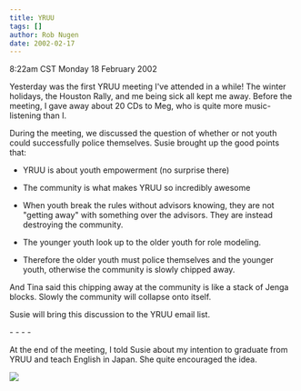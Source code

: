 ```yaml
---
title: YRUU
tags: []
author: Rob Nugen
date: 2002-02-17
---
```


<title></title>
<p class=date>8:22am CST Monday 18 February 2002</p>

<p>Yesterday was the first YRUU meeting I've attended in a while!  The
winter holidays, the Houston Rally, and me being sick all kept me
away.  Before the meeting, I gave away about 20 CDs to Meg, who is
quite more music-listening than I.</p>

<p>During the meeting, we discussed the question of whether or not
youth could successfully police themselves.  Susie brought up the good
points that:</p>

<ul><li><p>YRUU is about youth empowerment (no surprise there)</p></li>

<li><p>The community is what makes YRUU so incredibly awesome</p></li>

<li><p>When youth break the rules without advisors knowing, they are
not "getting away" with something over the advisors.  They are instead
destroying the community.</p></li>

<li><p>The younger youth look up to the older youth for role
modeling.</p></li>

<li><p>Therefore the older youth must police themselves and the
younger youth, otherwise the community is slowly chipped away.</p></li>
</ul>

<p>And Tina said this chipping away at the community is like a stack
of Jenga blocks.  Slowly the community will collapse onto itself.</p>

<p>Susie will bring this discussion to the YRUU email list.</p>

<p>- - - -</p>

<p>At the end of the meeting, I told Susie about my intention to
graduate from YRUU and teach English in Japan.  She quite encouraged
the idea.</p>

<p><img src='/images/rob/wL-ROB.gif'/></p>

